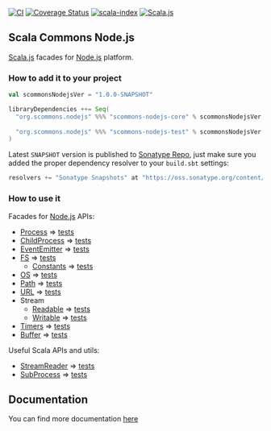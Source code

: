 
[![CI](https://github.com/scommons/scommons-nodejs/actions/workflows/ci.yml/badge.svg?branch=master)](https://github.com/scommons/scommons-nodejs/actions/workflows/ci.yml?query=workflow%3Aci+branch%3Amaster)
[![Coverage Status](https://coveralls.io/repos/github/scommons/scommons-nodejs/badge.svg?branch=master)](https://coveralls.io/github/scommons/scommons-nodejs?branch=master)
[![scala-index](https://index.scala-lang.org/scommons/scommons-nodejs/scommons-nodejs-core/latest.svg)](https://index.scala-lang.org/scommons/scommons-nodejs/scommons-nodejs-core)
[![Scala.js](https://www.scala-js.org/assets/badges/scalajs-1.1.0.svg)](https://www.scala-js.org)

## Scala Commons Node.js
[Scala.js](https://www.scala-js.org) facades for
[Node.js](https://nodejs.org/docs/latest-v12.x/api/documentation.html)
platform.


### How to add it to your project

```scala
val scommonsNodejsVer = "1.0.0-SNAPSHOT"

libraryDependencies ++= Seq(
  "org.scommons.nodejs" %%% "scommons-nodejs-core" % scommonsNodejsVer,
  
  "org.scommons.nodejs" %%% "scommons-nodejs-test" % scommonsNodejsVer % "test"
)
```

Latest `SNAPSHOT` version is published to [Sonatype Repo](https://oss.sonatype.org/content/repositories/snapshots/org/scommons/), just make sure you added
the proper dependency resolver to your `build.sbt` settings:
```scala
resolvers += "Sonatype Snapshots" at "https://oss.sonatype.org/content/repositories/snapshots/"
```

### How to use it

Facades for [Node.js](https://nodejs.org/docs/latest-v12.x/api/) APIs:
* [Process](core/src/main/scala/scommons/nodejs/Process.scala) => [tests](showcase/src/test/scala/scommons/nodejs/ProcessSpec.scala)
* [ChildProcess](core/src/main/scala/scommons/nodejs/ChildProcess.scala) => [tests](showcase/src/test/scala/scommons/nodejs/ChildProcessSpec.scala)
* [EventEmitter](core/src/main/scala/scommons/nodejs/raw/EventEmitter.scala) => [tests](showcase/src/test/scala/scommons/nodejs/EventEmitterSpec.scala)
* [FS](core/src/main/scala/scommons/nodejs/FS.scala) => [tests](showcase/src/test/scala/scommons/nodejs/FSSpec.scala)
  * [Constants](core/src/main/scala/scommons/nodejs/raw/FSConstants.scala) => [tests](showcase/src/test/scala/scommons/nodejs/StatsSpec.scala)
* [OS](core/src/main/scala/scommons/nodejs/raw/OS.scala) => [tests](showcase/src/test/scala/scommons/nodejs/OSSpec.scala)
* [Path](core/src/main/scala/scommons/nodejs/raw/Path.scala) => [tests](showcase/src/test/scala/scommons/nodejs/PathSpec.scala)
* [URL](core/src/main/scala/scommons/nodejs/raw/URL.scala) => [tests](showcase/src/test/scala/scommons/nodejs/URLSpec.scala)
* Stream
  * [Readable](core/src/main/scala/scommons/nodejs/raw/Readable.scala) => [tests](showcase/src/test/scala/scommons/nodejs/stream/ReadableSpec.scala)
  * [Writable](core/src/main/scala/scommons/nodejs/raw/Writable.scala) => [tests](showcase/src/test/scala/scommons/nodejs/stream/WritableSpec.scala)
* [Timers](core/src/main/scala/scommons/nodejs/raw/Timers.scala) => [tests](test/src/test/scala/scommons/nodejs/test/AsyncTestSpecTest.scala)
* [Buffer](core/src/main/scala/scommons/nodejs/Buffer.scala) => [tests](showcase/src/test/scala/scommons/nodejs/BufferSpec.scala)

Useful Scala APIs and utils:
* [StreamReader](core/src/main/scala/scommons/nodejs/util/StreamReader.scala) => [tests](showcase/src/test/scala/scommons/nodejs/util/StreamReaderSpec.scala)
* [SubProcess](core/src/main/scala/scommons/nodejs/util/SubProcess.scala) => [tests](showcase/src/test/scala/scommons/nodejs/util/SubProcessSpec.scala)

## Documentation

You can find more documentation [here](https://scommons.org/)
